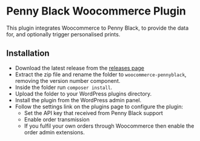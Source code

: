 # Penny Black Woocommerce Plugin

This plugin integrates Woocommerce to Penny Black, to provide the data for, and optionally trigger personalised prints.

## Installation

* Download the latest release from the [releases page](https://github.com/pennyblack-io/woocommerce-pennyblack/releases)
* Extract the zip file and rename the folder to `woocommerce-pennyblack`, removing the version number component.
* Inside the folder run `composer install`.
* Upload the folder to your WordPress plugins directory.
* Install the plugin from the WordPress admin panel.
* Follow the settings link on the plugins page to configure the plugin:
  * Set the API key that received from Penny Black support
  * Enable order transmission
  * If you fulfil your own orders through Woocommerce then enable the order admin extensions.